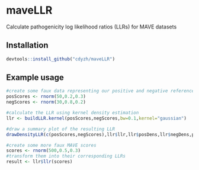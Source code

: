 # maveLLR
Calculate pathogenicity log likelihood ratios (LLRs) for MAVE datasets

## Installation
```R
devtools::install_github("cdyzh/maveLLR")
```
## Example usage

```R
#create some faux data representing our positive and negative reference variant scores
posScores <- rnorm(50,0.2,0.3)
negScores <- rnorm(30,0.8,0.2)

#calculate the LLR using kernel density estimation
llr <- buildLLR.kernel(posScores,negScores,bw=0.1,kernel="gaussian")

#draw a summary plot of the resulting LLR
drawDensityLLR(c(posScores,negScores),llr$llr,llr$posDens,llr$negDens,posScores,negScores)

#create some more faux MAVE scores
scores <- rnorm(500,0.5,0.3)
#transform them into their corresponding LLRs
result <- llr$llr(scores)
```
